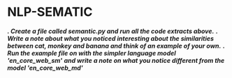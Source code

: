# NLP-SEMATIC

***. Create a file called semantic.py and run all the code extracts above.***
***. Write a note about what you noticed interesting about the similarities***
***between cat, monkey and banana and think of an example of your own.***
***. Run the example file on with the simpler language model 'en_core_web_sm'***
***and write a note on what you notice different from the model
'en_core_web_md'***
